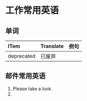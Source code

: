 # 工作常用英语

## 单词

| ITem | Translate | 例句 |
| :--- | :--- | :--- |
| deprecated | 已废弃 |  |



## 邮件常用英语

1. Please take a look.
2. 

